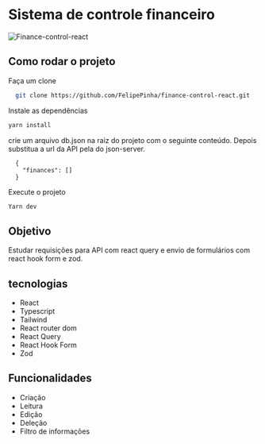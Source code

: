 # Sistema de controle financeiro

![Finance-control-react](https://github.com/FelipePinha/finance-control-react/assets/50679370/4a3535b3-b206-4fdc-b9cd-c43a1a1ba9eb)


## Como rodar o projeto

Faça um clone
```bash
  git clone https://github.com/FelipePinha/finance-control-react.git
```

Instale as dependências
```bash
yarn install
```

crie um arquivo db.json na raiz do projeto com o seguinte conteúdo. Depois substitua a url da API pela do json-server.
```
  {
    "finances": []
  }
```

Execute o projeto
```bash
Yarn dev
```

## Objetivo

Estudar requisições para API com react query e envio de formulários com react hook form e zod.

## tecnologias

<ul>
  <li>React</li>
  <li>Typescript</li>
  <li>Tailwind</li>
  <li>React router dom</li>
  <li>React Query</li>
  <li>React Hook Form</li>
  <li>Zod</li>
</ul>

## Funcionalidades

<ul>
  <li>Criação</li>
  <li>Leitura</li>
  <li>Edição</li>
  <li>Deleção</li>
  <li>Filtro de informações</li>
</ul>
